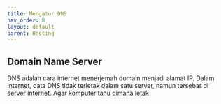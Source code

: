 ```yaml
---
title: Mengatur DNS
nav_order: 8
layout: default
parent: Hosting
---
```


## Domain Name Server

DNS adalah cara internet menerjemah domain menjadi alamat IP. Dalam internet, data DNS tidak terletak dalam satu server, namun tersebar di server internet. Agar komputer tahu dimana letak  



